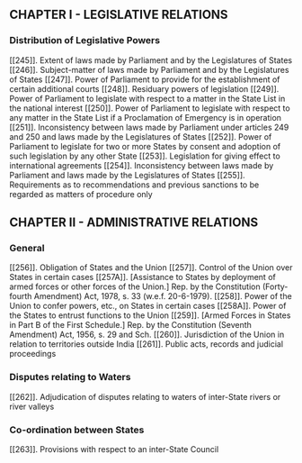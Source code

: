 ## CHAPTER I - LEGISLATIVE RELATIONS
### Distribution of Legislative Powers
[[245]]. Extent of laws made by Parliament and by the Legislatures of States
[[246]]. Subject-matter of laws made by Parliament and by the Legislatures of States
[[247]]. Power of Parliament to provide for the establishment of certain additional courts
[[248]]. Residuary powers of legislation
[[249]]. Power of Parliament to legislate with respect to a matter in the State List in the national interest
[[250]]. Power of Parliament to legislate with respect to any matter in the State List if a Proclamation of Emergency is in operation
[[251]]. Inconsistency between laws made by Parliament under articles 249 and 250 and laws made by the Legislatures of States
[[252]]. Power of Parliament to legislate for two or more States by consent and adoption of such legislation by any other State
[[253]]. Legislation for giving effect to international agreements
[[254]]. Inconsistency between laws made by Parliament and laws made by the Legislatures of States
[[255]]. Requirements as to recommendations and previous sanctions to be regarded as matters of procedure only
 

## CHAPTER II - ADMINISTRATIVE RELATIONS
### General
[[256]]. Obligation of States and the Union
[[257]]. Control of the Union over States in certain cases
[[257A]]. [Assistance to States by deployment of armed forces or other forces of the Union.] Rep. by the Constitution (Forty-fourth Amendment) Act, 1978, s. 33 (w.e.f. 20-6-1979).
[[258]]. Power of the Union to confer powers, etc., on States in certain cases
[[258A]]. Power of the States to entrust functions to the Union
[[259]]. [Armed Forces in States in Part B of the First Schedule.] Rep. by the Constitution (Seventh Amendment) Act, 1956, s. 29 and Sch.
[[260]]. Jurisdiction of the Union in relation to territories outside India
[[261]]. Public acts, records and judicial proceedings

### Disputes relating to Waters
[[262]]. Adjudication of disputes relating to waters of inter-State rivers or river valleys

### Co-ordination between States
[[263]]. Provisions with respect to an inter-State Council